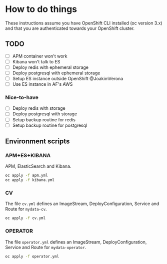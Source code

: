 # How to do things

These instructions assume you have OpenShift CLI installed (oc version 3.x) and that you are authenticated towards your OpenShift cluster.

## TODO

- [ ] APM container won't work
- [ ] Kibana won't talk to ES
- [ ] Deploy redis with ephemeral storage
- [ ] Deploy postgresql with ephemeral storage
- [ ] Setup ES instance outside OpenShift @JoakimVerona
- [ ] Use ES instance in AF's AWS

### Nice-to-have

- [ ] Deploy redis with storage
- [ ] Deploy postgresql with storage
- [ ] Setup backup routine for redis
- [ ] Setup backup routine for postgresql

## Environment scripts

### APM+ES+KIBANA

APM, ElasticSearch and Kibana.

```bash
oc apply -f apm.yml
oc apply -f kibana.yml
```

### CV

The file `cv.yml` defines an ImageStream, DeployConfiguration, Service and Route for `mydata-cv`.

```bash
oc apply -f cv.yml
```

### OPERATOR

The file `operator.yml` defines an ImageStream, DeployConfiguration, Service and Route for `mydata-operator`.

```bash
oc apply -f operator.yml
```
